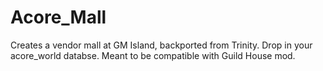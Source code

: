# Acore_Mall
Creates a vendor mall at GM Island, backported from Trinity.
Drop in your acore_world databse. Meant to be compatible with Guild House mod.

